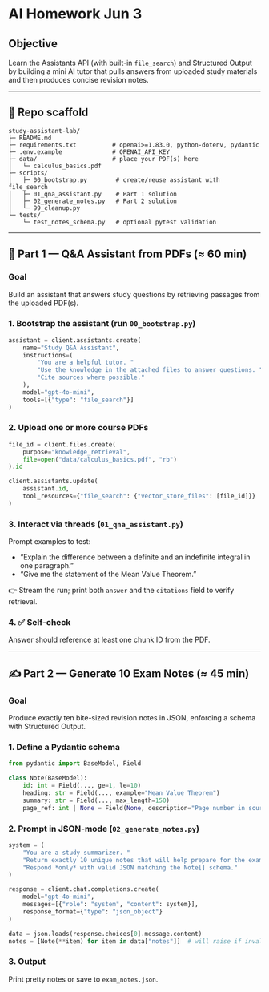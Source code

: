 # AI Homework Jun 3

## Objective

Learn the Assistants API (with built-in `file_search`) and Structured Output by building a mini AI tutor that pulls answers from uploaded study materials and then produces concise revision notes.

---

## 📁 Repo scaffold

```
study-assistant-lab/
├─ README.md
├─ requirements.txt          # openai>=1.83.0, python-dotenv, pydantic
├─ .env.example              # OPENAI_API_KEY
├─ data/                     # place your PDF(s) here
│   └─ calculus_basics.pdf
├─ scripts/
│   ├─ 00_bootstrap.py        # create/reuse assistant with file_search
│   ├─ 01_qna_assistant.py    # Part 1 solution
│   ├─ 02_generate_notes.py   # Part 2 solution
│   └─ 99_cleanup.py
└─ tests/
    └─ test_notes_schema.py   # optional pytest validation
```

---

## 🧠 Part 1 — Q\&A Assistant from PDFs (≈ 60 min)

### Goal

Build an assistant that answers study questions by retrieving passages from the uploaded PDF(s).

### 1. Bootstrap the assistant (run `00_bootstrap.py`)

```python
assistant = client.assistants.create(
    name="Study Q&A Assistant",
    instructions=(
        "You are a helpful tutor. "
        "Use the knowledge in the attached files to answer questions. "
        "Cite sources where possible."
    ),
    model="gpt-4o-mini",
    tools=[{"type": "file_search"}]
)
```

### 2. Upload one or more course PDFs

```python
file_id = client.files.create(
    purpose="knowledge_retrieval",
    file=open("data/calculus_basics.pdf", "rb")
).id

client.assistants.update(
    assistant.id,
    tool_resources={"file_search": {"vector_store_files": [file_id]}}
)
```

### 3. Interact via threads (`01_qna_assistant.py`)

Prompt examples to test:

* “Explain the difference between a definite and an indefinite integral in one paragraph.”
* “Give me the statement of the Mean Value Theorem.”

👉 Stream the run; print both `answer` and the `citations` field to verify retrieval.

### 4. ✅ Self-check

Answer should reference at least one chunk ID from the PDF.

---

## ✍️ Part 2 — Generate 10 Exam Notes (≈ 45 min)

### Goal

Produce exactly ten bite-sized revision notes in JSON, enforcing a schema with Structured Output.

### 1. Define a Pydantic schema

```python
from pydantic import BaseModel, Field

class Note(BaseModel):
    id: int = Field(..., ge=1, le=10)
    heading: str = Field(..., example="Mean Value Theorem")
    summary: str = Field(..., max_length=150)
    page_ref: int | None = Field(None, description="Page number in source PDF")
```

### 2. Prompt in JSON-mode (`02_generate_notes.py`)

```python
system = (
    "You are a study summarizer. "
    "Return exactly 10 unique notes that will help prepare for the exam. "
    "Respond *only* with valid JSON matching the Note[] schema."
)

response = client.chat.completions.create(
    model="gpt-4o-mini",
    messages=[{"role": "system", "content": system}],
    response_format={"type": "json_object"}
)

data = json.loads(response.choices[0].message.content)
notes = [Note(**item) for item in data["notes"]]  # will raise if invalid
```

### 3. Output

Print pretty notes or save to `exam_notes.json`.
